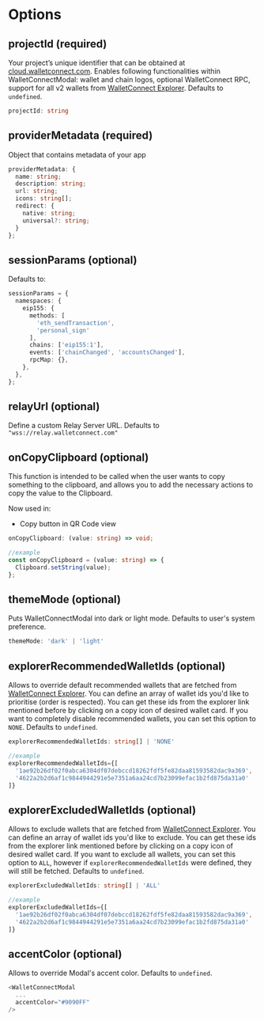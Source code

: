 # Options

## projectId (required)

Your project’s unique identifier that can be obtained at [cloud.walletconnect.com](https://cloud.walletconnect.com). Enables following functionalities within WalletConnectModal: wallet and chain logos, optional WalletConnect RPC, support for all v2 wallets from [WalletConnect Explorer](https://walletconnect.com/explorer?type=wallet&version=2). Defaults to `undefined`.

```ts
projectId: string
```

## providerMetadata (required)

Object that contains metadata of your app

```ts
providerMetadata: {
  name: string;
  description: string;
  url: string;
  icons: string[];
  redirect: {
    native: string;
    universal?: string;
  }
};
```

## sessionParams (optional)

Defaults to:
```ts
sessionParams = {
  namespaces: {
    eip155: {
      methods: [
        'eth_sendTransaction',
        'personal_sign'
      ],
      chains: ['eip155:1'],
      events: ['chainChanged', 'accountsChanged'],
      rpcMap: {},
    },
  },
};
```

## relayUrl (optional)

Define a custom Relay Server URL. Defaults to `"wss://relay.walletconnect.com"`

## onCopyClipboard (optional)

This function is intended to be called when the user wants to copy something to the clipboard, and allows you to add the necessary actions to copy the value to the Clipboard.

Now used in:
* Copy button in QR Code view

```ts
onCopyClipboard: (value: string) => void;

//example
const onCopyClipboard = (value: string) => {
  Clipboard.setString(value);
};
```

## themeMode (optional)

Puts WalletConnectModal into dark or light mode. Defaults to user's system preference.

```ts
themeMode: 'dark' | 'light'
```

## explorerRecommendedWalletIds (optional)

Allows to override default recommended wallets that are fetched from [WalletConnect Explorer](https://walletconnect.com/explorer?type=wallet). You can define an array of wallet ids you'd like to prioritise (order is respected). You can get these ids from the explorer link mentioned before by clicking on a copy icon of desired wallet card. If you want to completely disable recommended wallets, you can set this option to `NONE`. Defaults to `undefined`.

```ts
explorerRecommendedWalletIds: string[] | 'NONE'

//example
explorerRecommendedWalletIds={[
  '1ae92b26df02f0abca6304df07debccd18262fdf5fe82daa81593582dac9a369',
  '4622a2b2d6af1c9844944291e5e7351a6aa24cd7b23099efac1b2fd875da31a0'
]}
```

## explorerExcludedWalletIds (optional)

Allows to exclude wallets that are fetched from [WalletConnect Explorer](https://walletconnect.com/explorer?type=wallet). You can define an array of wallet ids you'd like to exclude. You can get these ids from the explorer link mentioned before by clicking on a copy icon of desired wallet card. If you want to exclude all wallets, you can set this option to `ALL`, however if `explorerRecommendedWalletIds` were defined, they will still be fetched. Defaults to `undefined`.

```ts
explorerExcludedWalletIds: string[] | 'ALL'

//example
explorerExcludedWalletIds={[
  '1ae92b26df02f0abca6304df07debccd18262fdf5fe82daa81593582dac9a369',
  '4622a2b2d6af1c9844944291e5e7351a6aa24cd7b23099efac1b2fd875da31a0'
]}
```

## accentColor (optional)

Allows to override Modal's accent color. Defaults to `undefined`.

```ts
<WalletConnectModal
  ...
  accentColor="#9090FF"
/>
```